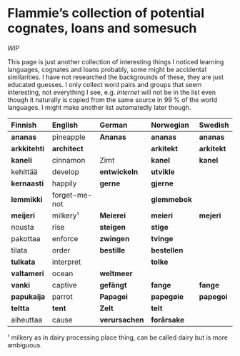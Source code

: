 # Flammie’s collection of potential cognates, loans and somesuch

*WIP*

This page is just another collection of interesting things I noticed learning
languages, cognates and loans probably, some might be accidental similarities.
I have not researched the backgrounds of these, they are just educated guesses.
I only collect word pairs and groups that seem interesting, not everything I
see, e.g. *internet* will not be in the list even though it naturally is
copied from the same source in 99 % of the world languages. I might make another
list automatedly later though.


| Finnish | English | German | Norwegian | Swedish |
| :------ | :------ | :----- | :-------- | :------ |
| **ananas** | pineapple | **Ananas** | **ananas** | **ananas** |
| **arkkitehti** | **architect** | | **arkitekt** | **arkitekt** |
| **kaneli** | cinnamon | Zimt | **kanel** | **kanel** |
| kehittää | develop | **entwickeln** | **utvikle** |
| **kernaasti** | happily | **gerne** | **gjerne** | |
| **lemmikki** | forget-me-not |  | **glemmebok** |  |
| **meijeri** | milkery¹ | **Meierei** | **meieri** | **mejeri** |
| nousta | rise | **steigen** | **stige** |
| pakottaa | enforce | **zwingen** | **tvinge** |
| tilata | order | **bestille** | **bestellen** |
| **tulkata** | interpret |  | **tolke** |
| **valtameri** | ocean | **weltmeer** | |
| **vanki** | captive | **gefängt** | **fange** | **fange** |
| **papukaija** | parrot | **Papagei** | **papegøie** | **papegoi** |
| **teltta** | **tent** | **Zelt** | **telt** | |
| aiheuttaa | cause | **verursachen** | **forårsake** | |

¹ milkery as in dairy processing place thing, can be called dairy but is more
ambiguous.


